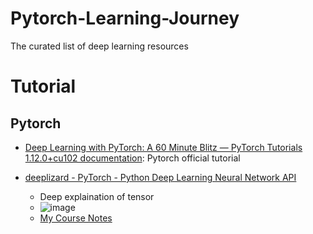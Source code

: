 # Pytorch-Learning-Journey
The curated list of deep learning resources

# Tutorial

## Pytorch

* [Deep Learning with PyTorch: A 60 Minute Blitz — PyTorch Tutorials 1.12.0+cu102 documentation](https://pytorch.org/tutorials/beginner/deep_learning_60min_blitz.html): Pytorch official tutorial

* [deeplizard - PyTorch - Python Deep Learning Neural Network API](https://www.youtube.com/watch?v=v5cngxo4mIg&list=PLZbbT5o_s2xrfNyHZsM6ufI0iZENK9xgG)
  * Deep explaination of tensor
  * ![image](https://user-images.githubusercontent.com/71711489/183897714-9e8b8508-2bc3-4bfd-b61e-600c4bd47711.png)
  * [My Course Notes](https://github.com/SueGK/Deep-Learning-Journey/blob/main/DeepLizard.md)


